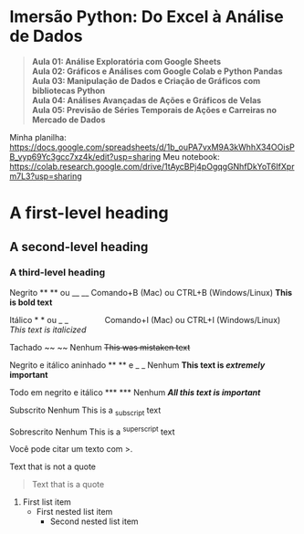# Imersão Python: Do Excel à Análise de Dados

> **Aula 01: Análise Exploratória com Google Sheets** <br>
> **Aula 02: Gráficos e Análises com Google Colab e Python Pandas** <br>
> **Aula 03: Manipulação de Dados e Criação de Gráficos com bibliotecas Python** <br>
> **Aula 04: Análises Avançadas de Ações e Gráficos de Velas** <br>
> **Aula 05: Previsão de Séries Temporais de Ações e Carreiras no Mercado de Dados** <br>

Minha planilha: https://docs.google.com/spreadsheets/d/1b_ouPA7vxM9A3kWhhX34OOisPB_vyp69Yc3gcc7xz4k/edit?usp=sharing Meu notebook: https://colab.research.google.com/drive/1tAycBPj4pOgqgGNhfDkYoT6IfXprm7L3?usp=sharing

# A first-level heading
## A second-level heading
### A third-level heading

Negrito	** ** ou __ __	Comando+B (Mac) ou CTRL+B (Windows/Linux)	**This is bold text**

Itálico	* * ou _ _     	Comando+I (Mac) ou CTRL+I (Windows/Linux)	_This text is italicized_

Tachado	~~ ~~	Nenhum	~~This was mistaken text~~

Negrito e itálico aninhado	** ** e _ _	Nenhum	**This text is _extremely_ important**

Todo em negrito e itálico	*** ***	Nenhum	***All this text is important***

Subscrito	<sub> </sub>	Nenhum	This is a <sub>subscript</sub> text

Sobrescrito	<sup> </sup>	Nenhum	This is a <sup>superscript</sup> text

Você pode citar um texto com >.

Text that is not a quote

> Text that is a quote
>
1. First list item
   - First nested list item
     - Second nested list item
